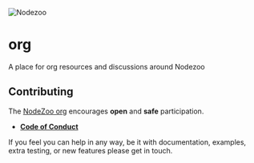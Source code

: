 ![Nodezoo](https://raw.githubusercontent.com/nodezoo/org/master/assets/img/logo-nodezoo.png)

# org
A place for org resources and discussions around Nodezoo



## Contributing
The [NodeZoo org][] encourages __open__ and __safe__ participation.

- __[Code of Conduct][CoC]__

If you feel you can help in any way, be it with documentation, examples, extra testing, or new
features please get in touch.


[CoC]: ./CoC.md
[NodeZoo org]: https://github.com/nodezoo
